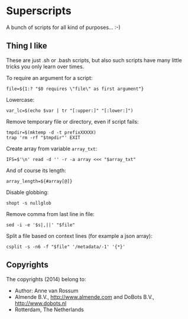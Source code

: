 <!-- Uses markdown syntax for neat display at github -->

# Superscripts
A bunch of scripts for all kind of purposes... :-)

## Thing I like

These are just .sh or .bash scripts, but also such scripts have many little tricks you only learn over times.

To require an argument for a script:

    file=${1:? "$0 requires \"file\" as first argument"}
    
Lowercase:

    var_lc=$(echo $var | tr "[:upper:]" "[:lower:]")

Remove temporary file or directory, even if script fails:

    tmpdir=$(mktemp -d -t prefixXXXXX)
    trap 'rm -rf "$tmpdir"' EXIT

Create array from variable `array_txt`:

    IFS=$'\n' read -d '' -r -a array <<< "$array_txt"

And of course its length:

    array_length=${#array[@]}

Disable globbing:

    shopt -s nullglob

Remove comma from last line in file:

    sed -i -e '$s|,||' "$file"

Split a file based on context lines (for example a json array):

    csplit -s -n6 -f "$file" '/metadata/-1' '{*}'

## Copyrights
The copyrights (2014) belong to:

- Author: Anne van Rossum
- Almende B.V., http://www.almende.com and DoBots B.V., http://www.dobots.nl
- Rotterdam, The Netherlands
